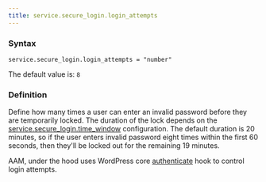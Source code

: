```yaml
---
title: service.secure_login.login_attempts
---
```


### Syntax

`service.secure_login.login_attempts = "number"`

The default value is: `8`

### Definition

Define how many times a user can enter an invalid password before they are temporarily locked. The duration of the lock depends on the [service.secure_login.time_window](/plugin/advanced-access-manager/configpress/service-securelogin-time-window) configuration. The default duration is 20 minutes, so if the user enters invalid password eight times within the first 60 seconds, then they'll be locked out for the remaining 19 minutes.

AAM, under the hood uses WordPress core [authenticate](https://developer.wordpress.org/reference/hooks/authenticate/) hook to control login attempts.